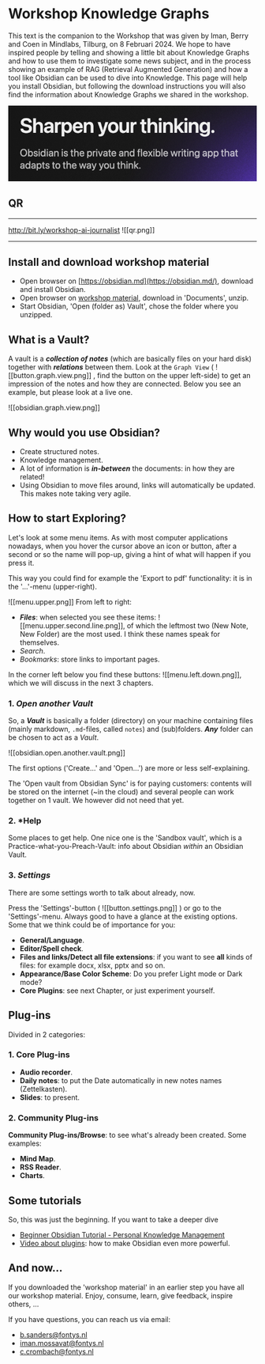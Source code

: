# Workshop Knowledge Graphs

This text is the companion to the Workshop that was given by Iman, Berry and Coen in Mindlabs, Tilburg, on 8 Februari 2024. We hope to have inspired people by telling and showing a little bit about Knowledge Graphs and how to use them to investigate some news subject, and in the process showing an example of RAG (Retrieval Augmented Generation) and how a tool like Obsidian can be used to dive into Knowledge. This page will help you install Obsidian, but following the download instructions you will also find the information about Knowledge Graphs we shared in the workshop. 


![](attachments/obsidian.sharpen.png)

## QR

---

http://bit.ly/workshop-ai-journalist
![[qr.png]]

---

## Install and download workshop material

- Open browser on [https://obsidian.md](https://obsidian.md/), download and install Obsidian. 
- Open browser on [workshop material](https://github.com/coentjo/itsamatch-journalist-workshop/archive/refs/heads/main.zip), download in 'Documents', unzip. 
- Start Obsidian, 'Open (folder as) Vault', chose the folder where you unzipped. 

## What is a Vault?

A vault is a ***collection of notes*** (which are basically files on your hard disk) together with ***relations*** between them. Look at the `Graph View`  ( ![[button.graph.view.png]]  , find the button on the upper left-side) to get an impression of the notes and how they are connected. Below you see an example, but please look at a live one. 


![[obsidian.graph.view.png]]


## Why would you use Obsidian? 

- Create structured notes. 
- Knowledge management. 
- A lot of information is ***in-between*** the documents: in how they are related! 
- Using Obsidian to move files around, links will automatically be updated. This makes note taking very agile. 

## How to start Exploring? 

Let's look at some menu items. As with most computer applications nowadays, when you hover the cursor above an icon or button, after a second or so the name will pop-up, giving a hint of what will happen if you press it. 

This way you could find for example the 'Export to pdf' functionality: it is in the '...'-menu (upper-right). 



![[menu.upper.png]]
From left to right: 
- ***Files***: when selected you see these items: ![[menu.upper.second.line.png]], of which the leftmost two (New Note, New Folder) are the most used. I think these names speak for themselves. 
- *Search*.
- *Bookmarks*: store links to important pages. 

In the corner left below you find these buttons: 
![[menu.left.down.png]], which we will discuss in the next 3 chapters. 

### 1. *Open another Vault*

So, a ***Vault*** is basically a folder (directory) on your machine containing files (mainly markdown, `.md`-files, called `notes`) and (sub)folders. ***Any*** folder can be chosen to act as a *Vault*. 

![[obsidian.open.another.vault.png]]

The first options ('Create...' and 'Open...') are more or less self-explaining.

The 'Open vault from Obsidian Sync' is for paying customers: contents will be stored on the internet (~in the cloud) and several people can work together on 1 vault. We however did not need that yet.  

### 2. *Help

Some places to get help. One nice one is the 'Sandbox vault', which is a Practice-what-you-Preach-Vault: info about Obsidian *within* an Obsidian Vault. 

### 3. *Settings*

There are some settings worth to talk about already, now. 

Press the 'Settings'-button ( ![[button.settings.png]] ) or go to the 'Settings'-menu. Always good to have a glance at the existing options. Some that we think could be of importance for you: 

- **General/Language**. 
- **Editor/Spell check**.
- **Files and links/Detect all file extensions**: if you want to see **all** kinds of files: for example docx, xlsx, pptx and so on. 
- **Appearance/Base Color Scheme**: Do you prefer Light mode or Dark mode?
- **Core Plugins**: see next Chapter, or just experiment yourself. 

## Plug-ins

Divided in 2 categories: 

### 1. Core Plug-ins

- **Audio recorder**.
- **Daily notes**: to put the Date automatically in new notes names (Zettelkasten).
- **Slides**: to present. 

### 2. Community Plug-ins
**Community Plug-ins/Browse**: to see what's already been created. Some examples: 
- **Mind Map**.
- **RSS Reader**.
- **Charts**.

## Some tutorials

So, this was just the beginning. If you want to take a deeper dive

- [Beginner Obsidian Tutorial - Personal Knowledge Management](https://www.youtube.com/watch?v=mqpXEjRhZz0)
- [Video about plugins](https://www.youtube.com/watch?v=mqpXEjRhZz0): how to make Obsidian even more powerful. 

## And now... 

If you downloaded the 'workshop material' in an earlier step you have all our workshop material. Enjoy, consume, learn, give feedback, inspire others, ...

If you have questions, you can reach us via email: 

- [b.sanders@fontys.nl](mailto:b.sanders@fontys.nl)
- iman.mossavat@fontys.nl
- c.crombach@fontys.nl






